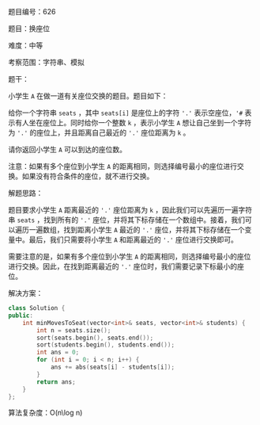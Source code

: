 题目编号：626

题目：换座位

难度：中等

考察范围：字符串、模拟

题干：

小学生 `A` 在做一道有关座位交换的题目。题目如下：

给你一个字符串 `seats` ，其中 `seats[i]` 是座位上的字符 `'.'` 表示空座位，`'#` 表示有人坐在座位上。同时给你一个整数 `k` ，表示小学生 `A` 想让自己坐到一个字符为 `'.'` 的座位上，并且距离自己最近的 `'.'` 座位距离为 `k` 。

请你返回小学生 `A` 可以到达的座位数。

注意：如果有多个座位到小学生 `A` 的距离相同，则选择编号最小的座位进行交换。如果没有符合条件的座位，就不进行交换。

解题思路：

题目要求小学生 `A` 距离最近的 `'.'` 座位距离为 `k` ，因此我们可以先遍历一遍字符串 `seats` ，找到所有的 `'.'` 座位，并将其下标存储在一个数组中。接着，我们可以遍历一遍数组，找到距离小学生 `A` 最近的 `'.'` 座位，并将其下标存储在一个变量中。最后，我们只需要将小学生 `A` 和距离最近的 `'.'` 座位进行交换即可。

需要注意的是，如果有多个座位到小学生 `A` 的距离相同，则选择编号最小的座位进行交换。因此，在找到距离最近的 `'.'` 座位时，我们需要记录下标最小的座位。

解决方案：

```cpp
class Solution {
public:
    int minMovesToSeat(vector<int>& seats, vector<int>& students) {
        int n = seats.size();
        sort(seats.begin(), seats.end());
        sort(students.begin(), students.end());
        int ans = 0;
        for (int i = 0; i < n; i++) {
            ans += abs(seats[i] - students[i]);
        }
        return ans;
    }
};
```

算法复杂度：O(n\log n)
